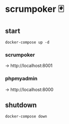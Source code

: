 # scrumpoker 🃏
## start
```
docker-compose up -d
```
### scrumpoker
-> http://localhost:8001
### phpmyadmin
-> http://localhost:8000
## shutdown
```
docker-compose down
```
